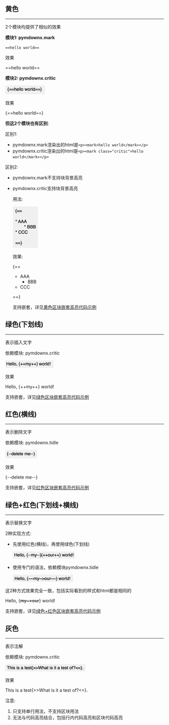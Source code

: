 ## **黄色**

---

2个模块均提供了相似的效果

**模块1: pymdownx.mark**

```text
==hello world==
```

效果

==hello world==

**模块2: pymdownx.critic**

![](/img/hl_critic.png)

效果

{==hello world==}

**但这2个模块也有区别**:

区别1:

- pymdownx.mark渲染出的html是`<p><mark>hello world</mark></p>`
- pymdownx.critic渲染出的html是`<p><mark class="critic">hello world</mark></p>`

区别2:

- pymdownx.mark不支持块背景高亮
- pymdownx.critic支持块背景高亮

	用法:

	![](/img/hl_critic_block.png)

	效果:

	{==

	* AAA
		* BBB
	* CCC

	==}

	支持嵌套，详见[黄色区块嵌套高亮代码示例](/syntax/nest_yellow_code/)

## **绿色(下划线)**

---

表示插入文字

依赖模块: pymdownx.critic

![](/img/hl_critic_underline.png)

效果

Hello, {++my++} world!

支持嵌套，详见[绿色区块嵌套高亮代码示例](/syntax/nest_green_code/)

## **红色(横线)**

---

表示删除文字

依赖模块: pymdownx.tidle

![](/img/hl_tilde.png)

效果

{--delete me--}

支持嵌套，详见[红色区块嵌套高亮代码示例](/syntax/nest_red_code/)

## **绿色+红色(下划线+横线)**

---

表示替换文字

2种实现方式:

- 先使用红色(横线)，再使用绿色(下划线)

	![](/img/hl_delete_and_insert.png)

- 使用专门的语法，依赖模块pymdownx.tidle

	![](/img/hl_replace.png)

这2种方式效果完全一致，包括实际看到的样式和html都是相同的

Hello, {~~my~>our~~} world!

支持嵌套，详见[绿色+红色区块嵌套高亮代码示例](/syntax/nest_greenred_code/)

## **灰色**

---

表示注解

依赖模块: pymdownx.critic

![](/img/hl_critic_note.png)

效果

This is a test{>>What is it a test of?<<}.

注意:

1. 只支持单行用法，不支持区块用法
2. 无法与代码高亮结合，包括行内代码高亮和区块代码高亮

